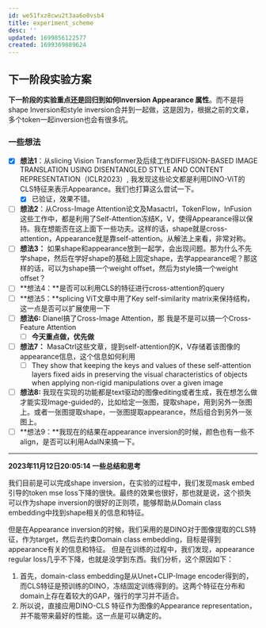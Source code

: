 ```yaml
---
id: we51fxz8cwu2t3aa6o0vsb4
title: experiment_scheme
desc: ''
updated: 1699856122577
created: 1699369889624
---
```


## **下一阶段实验方案**
**下一阶段的实验重点还是回归到如何Inversion Appearance 属性**。而不是将shape Inversion和style inversion合并到一起做，这是因为，根据之前的文章，多个token一起inversion也会有很多坑。

### **一些想法**

- [x] **想法1**：从slicing Vision Transformer及后续工作DIFFUSION-BASED IMAGE TRANSLATION USING DISENTANGLED STYLE AND CONTENT REPRESENTATION（ICLR2023）, 我发现这些论文都是利用DINO-ViT的CLS特征来表示Appearance。我们也打算这么尝试一下。
  - [x] 已验证，效果不错。
- [ ] **想法2**：从Cross-Image Attention论文及Masactrl，TokenFlow，InFusion这些工作中，都是利用了Self-Attention冻结K，V，使得Appearance得以保持。我在想能否在这上面下一些功夫。这样的话，shape就是cross-attention，Appearance就是靠self-attention。从解法上来看，非常对称。
- [ ] **想法3：** 如果shape和appearance放到一起学，会出现问题。那为什么不先学shape，然后在学好shape的基础上固定shape，去学appearance呢？那这样的话，可以为shape搞一个weight offset，然后为style搞一个weight offset？
- [ ] **想法4：**是否可以利用CLS的特征进行cross-attention的query 
- [ ] **想法5：**splicing ViT文章中用了Key self-similarity matrix来保持结构，这一点是否可以扩展使用一下
- [ ] **想法6:** Dianel搞了Cross-Image Attention，那  我是不是可以搞一个Cross-Feature Attention
  - [ ] **今天重点做，优先做**
- [ ] **想法7：** MasaCtrl这些文章，提到self-attention的K，V存储着该图像的appearance信息，这个信息如何利用
  - [ ] They show that keeping the keys and values of these self-attention layers fixed aids in preserving the visual characteristics of objects when applying non-rigid manipulations over a given image
- [ ] **想法8:** 我现在实现的功能都是text驱动的图像editing或者生成，我在想怎么做才能实现Image-guided的，比如给定一张图，提取shape，用到另外一张图上。或者一张图提取shape，一张图提取appearance，然后组合到另外一张图上。 
- [ ] **想法9：**我现在的结果在appearance inversion的时候，颜色也有一些不align，是否可以利用AdaIN来搞一下。

---

**2023年11月12日20:05:14 一些总结和思考**

我们目前是可以完成shape inversion，在实验的过程中，我们发现mask embed引导的token mse loss下降的很快。最终的效果也很好，那也就是说，这个损失可以作为shape inversion的很好的正则项，能够帮助从Domain class embedding中找到shape相关的信息和特征。

但是在Appearance inversion的时候，我们采用的是DINO对于图像提取的CLS特征，作为target，然后去约束Domain class embedding，目标是得到appearance有关的信息和特征。
但是在训练的过程中，我们发现，appearance regular loss几乎不下降，也就是没学到东西。我们分析，这个原因如下：
1. 首先，domain-class embedding是从Unet+CLIP-Image encoder得到的，而CLS特征是预训练的DINO，冻结固定训练得到的。这两个特征在分布和domain上存在着较大的GAP，强行的学习并不适合。
2. 所以说，直接应用DINO-CLS 特征作为图像的Appearance representation，并不能带来最好的性能。这一点是可以确定的。



